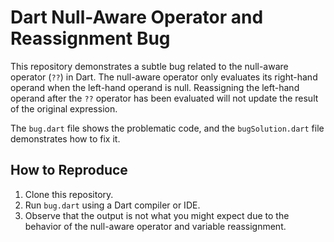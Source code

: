 # Dart Null-Aware Operator and Reassignment Bug

This repository demonstrates a subtle bug related to the null-aware operator (`??`) in Dart.  The null-aware operator only evaluates its right-hand operand when the left-hand operand is null.  Reassigning the left-hand operand after the `??` operator has been evaluated will not update the result of the original expression. 

The `bug.dart` file shows the problematic code, and the `bugSolution.dart` file demonstrates how to fix it.

## How to Reproduce
1. Clone this repository.
2. Run `bug.dart` using a Dart compiler or IDE.
3. Observe that the output is not what you might expect due to the behavior of the null-aware operator and variable reassignment. 